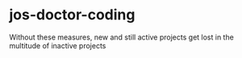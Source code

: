 # jos-doctor-coding
Without these measures, new and still active projects get lost in the multitude of inactive projects
